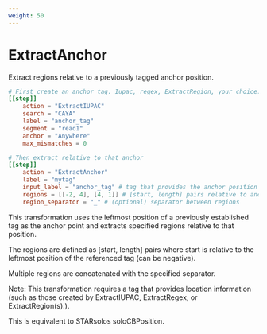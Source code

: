 ```yaml
---
weight: 50
---
```


# ExtractAnchor

Extract regions relative to a previously tagged anchor position.

```toml
# First create an anchor tag. Iupac, regex, ExtractRegion, your choice.
[[step]]
    action = "ExtractIUPAC"
    search = "CAYA"
    label = "anchor_tag"
    segment = "read1"
    anchor = "Anywhere"
    max_mismatches = 0

# Then extract relative to that anchor
[[step]]
    action = "ExtractAnchor"
    label = "mytag"
    input_label = "anchor_tag" # tag that provides the anchor position
    regions = [[-2, 4], [4, 1]] # [start, length] pairs relative to anchor
    region_separator = "_" # (optional) separator between regions
```

This transformation uses the leftmost position of a previously established tag as the anchor point and extracts specified regions relative to that position.

The regions are defined as [start, length] pairs where start is relative to the leftmost position of the referenced tag (can be negative). 

Multiple regions are concatenated with the specified separator.

Note: This transformation requires a tag that provides location information (such as those created by ExtractIUPAC, ExtractRegex, or ExtractRegion(s).).


This is equivalent to STARsolos soloCBPosition.
